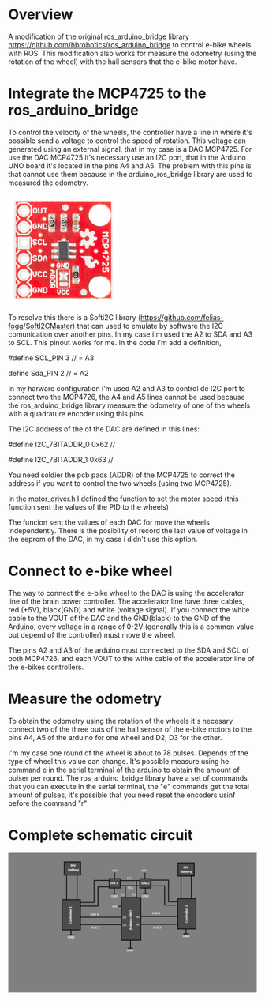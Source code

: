 # Overview

A modification of the original ros_arduino_bridge library https://github.com/hbrobotics/ros_arduino_bridge to control e-bike wheels with ROS. This modification also works for measure the odometry (using the rotation of the wheel) with the hall sensors that the e-bike motor have.


# Integrate the MCP4725 to the ros_arduino_bridge 

To control the velocity of the wheels, the controller have a line in where it's possible send a voltage to control the speed of rotation. This voltage can generated using an external signal, that in my case is a DAC MCP4725.
For use the DAC MCP4725 it's necessary use an I2C port, that in the Arduino UNO board it's located in the pins A4 and A5. The problem with this pins is that cannot use them because in the arduino_ros_bridge library are used to measured the odometry.

![alt text](https://github.com/jepeloa/ros_arduino_bridge/blob/master/mcp4725.jpeg)

To resolve this there is a Softi2C library (https://github.com/felias-fogg/SoftI2CMaster) that can used to emulate by software the I2C comunication over another pins. In my case i'm used the A2 to SDA and A3 to SCL. This pinout works for me.
In the code i'm add a definition,

#define SCL_PIN 3 // = A3

define Sda_PIN 2 // = A2

In my harware configuration i'm used A2 and A3 to control de I2C port to connect two the MCP4726, the A4 and A5 lines cannot be used because the ros_arduino_bridge library measure the odometry of one of the wheels with a quadrature encoder using this pins.

The I2C address of the of the DAC are defined in this lines:

#define I2C_7BITADDR_0 0x62 // 

#define I2C_7BITADDR_1 0x63 // 

You need soldier the pcb pads (ADDR) of the MCP4725 to correct the address if you want to control the two wheels (using two MCP4725).

In the motor_driver.h I defined the function to set the motor speed (this function sent the values of the PID to the wheels) 

The funcion sent the values of each DAC for move the wheels independently. There is the posibility of record the last value of voltage in the eeprom of the DAC, in my case i didn't use this option.

# Connect to e-bike wheel

The way to connect the e-bike wheel to the DAC is using the accelerator line of the brain power controller. The accelerator line have three cables, red (+5V), black(GND) and white (voltage signal). If you connect the white cable to the VOUT of the DAC and the GND(black) to the GND of the Arduino, every voltage in a range of 0-2V (generally this is a common value but depend of the controller) must move the wheel.

The pins A2 and A3 of the arduino must connected to the SDA and SCL of both MCP4726, and each VOUT to the withe cable of the accelerator line of the e-bikes controllers.

# Measure the odometry

To obtain the odometry using the rotation of the wheels it's necesary connect two of the three outs of the hall sensor of the e-bike motors to the pins A4, A5 of the arduino for one wheel and D2, D3 for the other.

I'm my case one round of the wheel is about to 78 pulses. Depends of the type of wheel this value can change. It's possible measure using he command e in the serial terminal of the arduino to obtain the amount of pulser per round. The ros_arduino_bridge library have a set of commands that you can execute in the serial terminal, the "e" commands get the total amount of pulses, it's possible that you need reset the encoders usinf before the command "r"


# Complete schematic circuit

![alt text](https://github.com/jepeloa/ros_arduino_bridge/blob/master/esquematico.png)

